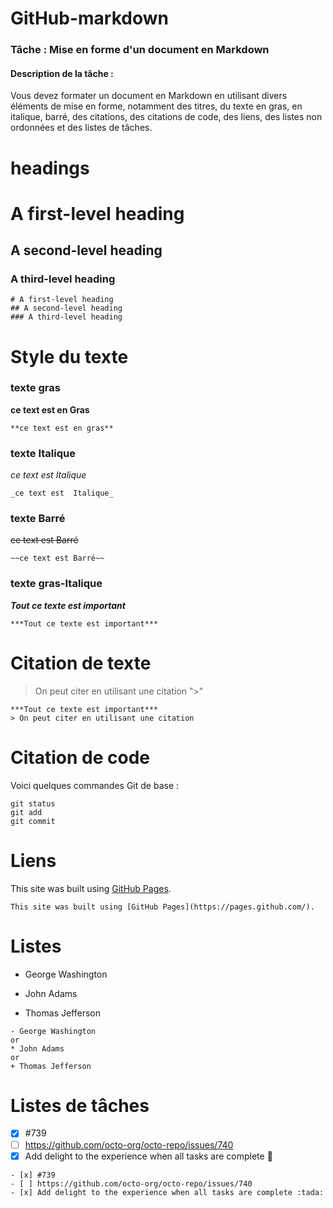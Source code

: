 # GitHub-markdown

 ###  Tâche : Mise en forme d'un document en Markdown

####  Description de la tâche :
 Vous devez formater un document en Markdown en utilisant divers éléments de mise en forme, notamment des titres, du texte en gras, en italique, barré, des citations, des citations de code, des liens, des listes non ordonnées et des listes de tâches.

# headings 

# A first-level heading
## A second-level heading
### A third-level heading
```
# A first-level heading
## A second-level heading
### A third-level heading
```

# Style du texte
### texte gras
 **ce text est en Gras**   
 
   ```
 **ce text est en gras**  
```
### texte Italique 
 _ce text est  Italique_
   ```
 _ce text est  Italique_
  
```
### texte Barré 
 ~~ce text est Barré~~
   ```
 ~~ce text est Barré~~
  
```
### texte gras-Italique
***Tout ce texte est important***
   ```
***Tout ce texte est important***
  
```


# Citation de texte
> On peut citer en utilisant une citation ">"
   ```
***Tout ce texte est important***
> On peut citer en utilisant une citation 
  
```

# Citation de code
Voici quelques commandes Git de base :
```
git status
git add
git commit
```



# Liens
  This site was built using [GitHub Pages](https://pages.github.com/).
  ```
This site was built using [GitHub Pages](https://pages.github.com/).
```




# Listes
- George Washington
* John Adams
+ Thomas Jefferson
```
- George Washington
or
* John Adams 
or 
+ Thomas Jefferson
```


# Listes de tâches
- [x] #739
- [ ] https://github.com/octo-org/octo-repo/issues/740
- [x] Add delight to the experience when all tasks are complete :tada:

```
- [x] #739
- [ ] https://github.com/octo-org/octo-repo/issues/740
- [x] Add delight to the experience when all tasks are complete :tada:

```